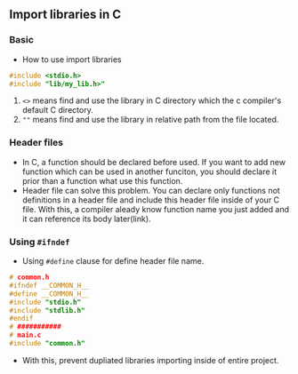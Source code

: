 ## Import libraries in C
### Basic
* How to use import libraries
```c
#include <stdio.h>
#include "lib/my_lib.h>"
```
1. `<>` means find and use the library in C directory which the c compiler's default C directory.
2. `""` means find and use the library in relative path from the file located.

### Header files
* In C, a function should be declared before used. If you want to add new function which can be used in another funciton, you should declare it prior than a function what use this function.
* Header file can solve this problem. You can declare only functions not definitions in a header file and include this header file inside of your C file. With this, a compiler aleady know function name you just added and it can reference its body later(link).

### Using `#ifndef`
* Using `#define` clause for define header file name.
```c
# common.h
#ifndef __COMMON_H__
#define __COMMON_H__
#include "stdio.h"
#include "stdlib.h"
#endif
# ###########
# main.c
#include "common.h"
```
* With this, prevent dupliated libraries importing inside of entire project.
